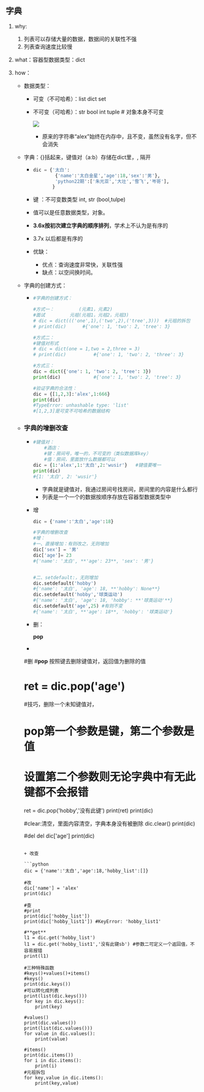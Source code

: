 ## 字典

1. why:

   1. 列表可以存储大量的数据，数据间的关联性不强
   2. 列表查询速度比较慢

2. what：容器型数据类型：dict

3. how：

   + 数据类型：
     + 可变（不可哈希）：list  dict set

     + 不可变（可哈希）：str bool int tuple  # 对象本身不可变

       ![](D:\1.png)

       + 原来的字符串“alex”始终在内存中，且不变，虽然没有名字，但不会消失

   + 字典：{}括起来，键值对（a:b）存储在dict里，, 隔开

     + ```python
       dic = {'太白':            
               {'name':'太白金星','age':18,'sex':'男'},        
               'python22期':['朱光亚','大壮','雪飞','岑哥'],        
              }
       ```

     

     + 键 ：不可变数类型	int, str 		(bool,tulpe) 
     + 值可以是任意数据类型，对象。
     + **3.6x按初次建立字典的顺序排列**，学术上不认为是有序的
     + 3.7x 以后都是有序的
     + 优缺：
       + 优点：查询速度非常快，关联性强
       + 缺点：以空间换时间。

   + 字典的创建方式：

     + ```python
       #字典的创建方式：
       
       #方式一：         (元素1，元素2)
       #面试         元祖(元祖1，元祖2，元祖3)
       # dic = dict((('one',1),('two',2),('tree',3)))  #元祖的拆包
       # print(dic)      #{'one': 1, 'two': 2, 'tree': 3}
       
       #方式二：
       #键值对形式
       # dic = dict(one = 1,two = 2,three = 3)
       # print(dic)          #{'one': 1, 'two': 2, 'three': 3}
       
       #方式三：
       dic = dict({'one': 1, 'two': 2, 'tree': 3})
       print(dic)            #{'one': 1, 'two': 2, 'tree': 3}
       ```

       

       ```python
       #验证字典的合法性：
       dic = {[1,2,3]:'alex',1:666}
       print(dic)
       #TypeError: unhashable type: 'list'
       #[1,2,3]是可变不可哈希的数据结构
       ```

   + ### 字典的增删改查

     + ```python
       #键值对：
           #酒店：
           #键：房间号，唯一的，不可变的（类似数据库key）
           #值：房间，里面放什么数据都可以
       dic = {1:'alex',1:'太白',2:'wusir'}   #键值要唯一
       print(dic)
       #{1: '太白', 2: 'wusir'}
       ```

       + 字典就是键值对，我通过房间号找房间，房间里的内容是什么都行
       + 列表是一个一个的数据按顺序存放在容器型数据类型中

     + 增

       ```python
       dic = {'name':'太白','age':18}
       
       #字典的增删改查
       #增：
       #一、直接增加：有则改之，无则增加
       dic['sex'] = '男'
       dic['age']= 23
       #{'name': '太白', **'age': 23**, 'sex': '男'}
       
       
       #二、setdefault:，无则增加
       dic.setdefault('hobby')
       #{'name': '太白', 'age': 18, **'hobby': None**}
       dic.setdefault('hobby','球类运动')
       #{'name': '太白', 'age': 18, 'hobby': **'球类运动'**}
       dic.setdefault('age',25) #有则不变
       #{'name': '太白', **'age': 18**, 'hobby': '球类运动'}
       ```

     + 删：
     
       **pop**
       
       
       
     + ```python
     #删
       #**pop** 按照键去删除键值对，返回值为删除的值
       # ret = dic.pop('age')
       
       #技巧，删除一个未知键值对，
       # pop第一个参数是键，第二个参数是值
       # 设置第二个参数则无论字典中有无此键都不会报错
        ret = dic.pop('hobby','没有此键')
        print(ret)
        print(dic)
       
       #clear:清空，里面内容清空，字典本身没有被删除
       dic.clear()
       print(dic)
       
       
       #del
       del dic['age']
       print(dic)
       ```
       
     + 改查
     
       ```python
       dic = {'name':'太白','age':18,'hobby_list':[]}
       
       #改
       dic['name'] = 'alex'
       print(dic)
       
       #查
       #print
       print(dic['hobby_list'])
       print(dic['hobby_list1']) #KeyError: 'hobby_list1'
       
       #**get**
       l1 = dic.get('hobby_list')
       l1 = dic.get('hobby_list1','没有此键sb') #参数二可定义一个返回值，不容易报错
       print(l1)
       
       #三种特殊函数
       #keys()+values()+items()
       #keys()
       print(dic.keys())
       #可以转化成列表
       print(list(dic.keys()))
       for key in dic.keys():
           print(key)
       
       #values()
       print(dic.values())
       print(list(dic.values()))
       for value in dic.values():
           print(value)
       
       #items()
       print(dic.items())
       for i in dic.items():
           print(i)
       #元祖拆包
       for key,value in dic.items():
           print(key,value)
       ```

